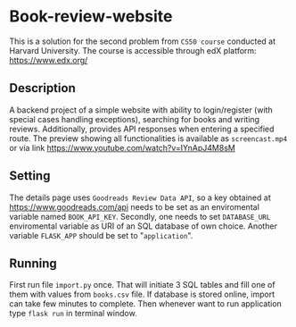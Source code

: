 # Book-review-website

This is a solution for the second problem from `CS50 course` conducted at Harvard University. The course is accessible through edX platform: https://www.edx.org/

## Description

A backend project of a simple website with ability to login/register (with special cases handling exceptions), searching for books and writing reviews. Additionally, provides API responses when entering a specified route. The preview showing all functionalities is available as `screencast.mp4` or via link https://www.youtube.com/watch?v=IYnApJ4M8sM

## Setting

The details page uses `Goodreads Review Data API`, so a key obtained at https://www.goodreads.com/api needs to be set as an enviromental variable named `BOOK_API_KEY`. Secondly, one needs to set `DATABASE_URL` enviromental variable as URI of an SQL database of own choice. Another variable `FLASK_APP` should be set to "`application`".

## Running

First run file `import.py` once. That will initiate 3 SQL tables and fill one of them with values from `books.csv` file. If database is stored online, import can take few minutes to complete. Then whenever want to run application type `flask run` in terminal window. 
